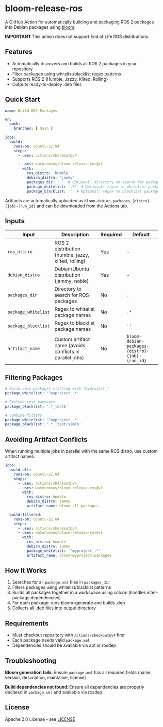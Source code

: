 # bloom-release-ros

A GitHub Action for automatically building and packaging ROS 2 packages into Debian packages using [bloom](https://wiki.ros.org/bloom).

**IMPORTANT** This action does not support End of Life ROS distributions.

## Features

- Automatically discovers and builds all ROS 2 packages in your repository
- Filter packages using whitelist/blacklist regex patterns
- Supports ROS 2 (Humble, Jazzy, Kilted, Rolling)
- Outputs ready-to-deploy .deb files

## Quick Start

```yaml
name: Build ROS Packages

on:
  push:
    branches: [ main ]

jobs:
  build:
    runs-on: ubuntu-22.04
    steps:
      - uses: actions/checkout@v4

      - uses: watonomous/bloom-release-ros@v1
        with:
          ros_distro: 'humble'
          debian_distro: 'jammy'
          packages_dir: '.'  # Optional: directory to search for packages
          package_whitelist: '.*'  # Optional: regex to whitelist packages
          package_blacklist: ''  # Optional: regex to blacklist packages
```

Artifacts are automatically uploaded as `bloom-debian-packages-{distro}-{job}-{run_id}` and can be downloaded from the Actions tab.

## Inputs

| Input | Description | Required | Default |
|-------|-------------|----------|---------|
| `ros_distro` | ROS 2 distribution (humble, jazzy, kilted, rolling) | Yes | - |
| `debian_distro` | Debian/Ubuntu distribution (jammy, noble) | Yes | - |
| `packages_dir` | Directory to search for ROS packages | No | `.` |
| `package_whitelist` | Regex to whitelist package names | No | `.*` |
| `package_blacklist` | Regex to blacklist package names | No | `''` |
| `artifact_name` | Custom artifact name (avoids conflicts in parallel jobs) | No | `bloom-debian-packages-{distro}-{job}-{run_id}` |

## Filtering Packages

```yaml
# Build only packages starting with "myproject_"
package_whitelist: '^myproject_.*'

# Exclude test packages
package_blacklist: '.*_test$'

# Combine filters
package_whitelist: '^myproject_.*'
package_blacklist: '.*_(test|sim)$'
```

## Avoiding Artifact Conflicts

When running multiple jobs in parallel with the same ROS distro, use custom artifact names:

```yaml
jobs:
  build-all:
    runs-on: ubuntu-22.04
    steps:
      - uses: actions/checkout@v4
      - uses: watonomous/bloom-release-ros@v1
        with:
          ros_distro: humble
          debian_distro: jammy
          artifact_name: bloom-all-packages

  build-filtered:
    runs-on: ubuntu-22.04
    steps:
      - uses: actions/checkout@v4
      - uses: watonomous/bloom-release-ros@v1
        with:
          ros_distro: humble
          debian_distro: jammy
          package_whitelist: '^myproject_.*'
          artifact_name: bloom-myproject-packages
```

## How It Works

1. Searches for all `package.xml` files in `packages_dir`
2. Filters packages using whitelist/blacklist patterns
3. Builds all packages together in a workspace using colcon (handles inter-package dependencies)
4. For each package: runs bloom-generate and builds .deb
5. Collects all .deb files into output directory

## Requirements

- Must checkout repository with `actions/checkout@v4` first
- Each package needs valid `package.xml`
- Dependencies should be available via apt or rosdep

## Troubleshooting

**Bloom generation fails**: Ensure `package.xml` has all required fields (name, version, description, maintainer, license)

**Build dependencies not found**: Ensure all dependencies are properly declared in `package.xml` and available via rosdep

## License

Apache 2.0 License - see [LICENSE](LICENSE)
